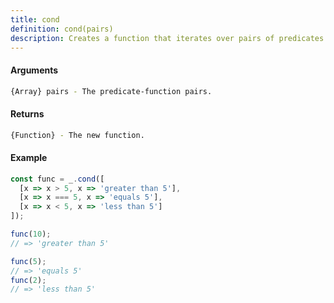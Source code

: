 ```yaml
---
title: cond
definition: cond(pairs)
description: Creates a function that iterates over pairs of predicates and functions, returning the result of the first function that returns truthy for the corresponding predicate.
---
```



#### Arguments


```bash
{Array} pairs - The predicate-function pairs.
```


#### Returns


```bash
{Function} - The new function.
```


#### Example


```ts
const func = _.cond([
  [x => x > 5, x => 'greater than 5'],
  [x => x === 5, x => 'equals 5'],
  [x => x < 5, x => 'less than 5']
]);

func(10);
// => 'greater than 5'

func(5);
// => 'equals 5'
func(2);
// => 'less than 5'
```